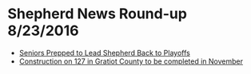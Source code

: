 # Shepherd News Round-up 8/23/2016

* [Seniors Prepped to Lead Shepherd Back to Playoffs](http://www.misportsnow.com/story/32817302/seniors-prepped-to-lead-shepherd-back-to-playoffs)
* [Construction on 127 in Gratiot County to be completed in November](http://www.themorningsun.com/general-news/20160823/construction-on-127-in-gratiot-county-to-be-completed-in-november)